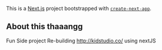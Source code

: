 This is a [Next.js](https://nextjs.org/) project bootstrapped with [`create-next-app`](https://github.com/vercel/next.js/tree/canary/packages/create-next-app).

## About this thaaangg

Fun Side project Re-building http://kidstudio.co/ using nextJS
